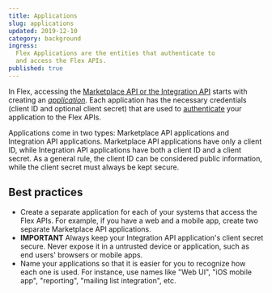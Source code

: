 ```yaml
---
title: Applications
slug: applications
updated: 2019-12-10
category: background
ingress:
  Flex Applications are the entities that authenticate to
  and access the Flex APIs.
published: true
---
```


In Flex, accessing the [Marketplace API or the Integration
API](/background/marketplace-api-integration-api/) starts with creating an
[*application*](https://flex-console.sharetribe.com/applications). Each
application has the necessary credentials (client ID and optional client secret)
that are used to [authenticate](/background/authentication-api/) your
application to the Flex APIs.

Applications come in two types: Marketplace API applications and Integration API
applications. Marketplace API applications have only a client ID, while
Integration API applications have both a client ID and a client secret. As a
general rule, the client ID can be considered public information, while the
client secret must always be kept secure.

## Best practices

* Create a separate application for each of your systems that access the Flex
  APIs. For example, if you have a web and a mobile app, create two separate
  Marketplace API applications.
* **IMPORTANT** Always keep your Integration API application's client secret
  secure. Never expose it in a untrusted device or application, such as end
  users' browsers or mobile apps.
* Name your applications so that it is easier for you to recognize how each one
  is used. For instance, use names like "Web UI", "iOS mobile app", "reporting",
  "mailing list integration", etc.
